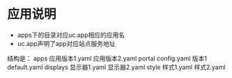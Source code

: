 # 应用说明

- apps下的目录对应uc.app相应的应用名
- uc.app声明了app对应站点服务地址

结构是：
 apps
   应用版本1.yaml
   应用版本2.yaml
   portal
     config.yaml
     版本1
       default.yaml
       displays
          显示器1.yaml
          显示器2.yaml
       style
          样式1.yaml
          样式2.yaml